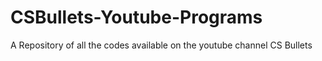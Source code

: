 # CSBullets-Youtube-Programs
A Repository of all the codes available on the youtube channel CS Bullets
